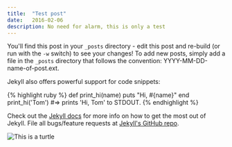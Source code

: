 ```yaml
---
title:  "Test post"
date:   2016-02-06
description: No need for alarm, this is only a test
---
```


You'll find this post in your `_posts` directory - edit this post and re-build (or run with the `-w` switch) to see your changes!
To add new posts, simply add a file in the `_posts` directory that follows the convention: YYYY-MM-DD-name-of-post.ext.

Jekyll also offers powerful support for code snippets:

{% highlight ruby %}
def print_hi(name)
  puts "Hi, #{name}"
end
print_hi('Tom')
#=> prints 'Hi, Tom' to STDOUT.
{% endhighlight %}

Check out the [Jekyll docs][jekyll] for more info on how to get the most out of Jekyll. File all bugs/feature requests at [Jekyll's GitHub repo][jekyll-gh].

![This is a turtle][turtle]

[jekyll-gh]: https://github.com/mojombo/jekyll
[jekyll]:    http://jekyllrb.com
[turtle]: ../images/test/turtle.png
